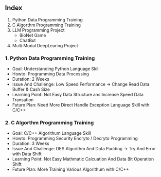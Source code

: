 ## Index
1. Python Data Programming Training
2. C Algorthm Programming Training
3. LLM Programming Project
   - BioNet Game
   - ChatBot
4. Multi Modal DeepLearing Project


### 1. Python Data Programming Training
- Goal: Understanding Python Language Skill
- Howto: Programming Data Processing
- Duration: 2 Weeks
- Issue And Challenge: Low Speed Ferformance -> Change Read Data Buffer & Cash Size
- Learning Point: Not Easy Data Structure ans Increase Speed Data Transation
- Future Plan: Need More Direct Handle Exception Language Skill with C/C++


### 2. C Algorthm Programming Training
- Goal: C/C++ Algorithum Language Skill
- Howto: Programming Security Encryto / Decryto Programming
- Duration: 3 Weeks
- Issue And Challenge: DES Algorithm And Data Padding -> Try And Error with Data Shift
- Learning Point: Not Easy Mathmatic Calcuation And Data Bit Operation Shift
- Future Plan: More Training Various Algorithum with C/C++

